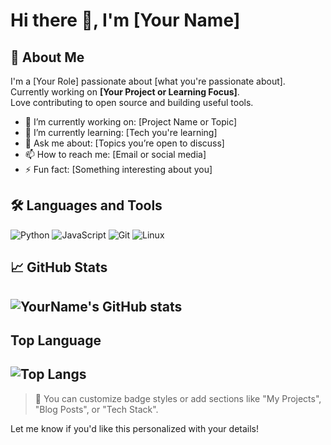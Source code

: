 # Hi there 👋, I'm [Your Name]

## 🚀 About Me
I'm a [Your Role] passionate about [what you're passionate about].  
Currently working on **[Your Project or Learning Focus]**.  
Love contributing to open source and building useful tools.

- 🔭 I’m currently working on: [Project Name or Topic]
- 🌱 I’m currently learning: [Tech you're learning]
- 💬 Ask me about: [Topics you’re open to discuss]
- 📫 How to reach me: [Email or social media]
- ⚡ Fun fact: [Something interesting about you]

## 🛠️ Languages and Tools
![Python](https://img.shields.io/badge/Python-3670A0?style=for-the-badge&logo=python&logoColor=ffdd54)
![JavaScript](https://img.shields.io/badge/JavaScript-323330?style=for-the-badge&logo=javascript)
![Git](https://img.shields.io/badge/Git-F05032?style=for-the-badge&logo=git)
![Linux](https://img.shields.io/badge/Linux-FCC624?style=for-the-badge&logo=linux&logoColor=black)

## 📈 GitHub Stats
![YourName's GitHub stats](https://github-readme-stats.vercel.app/api?username=timote1koenig&hide=stars,issues&show=reviews,prs_merged&show_icons=true&theme=radical)
---

## Top Language
![Top Langs](https://github-readme-stats.vercel.app/api/top-langs/?username=timote1koenig)
---

> 🔗 You can customize badge styles or add sections like "My Projects", "Blog Posts", or "Tech Stack".

Let me know if you'd like this personalized with your details!
